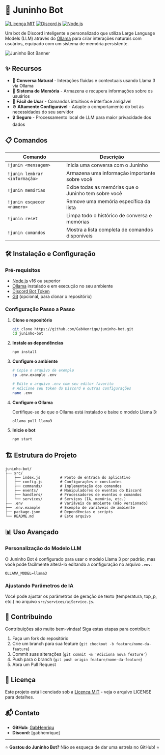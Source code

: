 # 🤖 Juninho Bot

[![Licença MIT](https://img.shields.io/badge/Licença-MIT-green.svg)](LICENSE)
[![Discord.js](https://img.shields.io/badge/discord.js-v14-blue.svg)](https://discord.js.org/)
[![Node.js](https://img.shields.io/badge/Node.js-16%2B-brightgreen)](https://nodejs.org/)

Um bot de Discord inteligente e personalizado que utiliza Large Language Models (LLM) através do [Ollama](https://ollama.ai/) para criar interações naturais com usuários, equipado com um sistema de memória persistente.

![Juninho Bot Banner](https://via.placeholder.com/800x200?text=Juninho+Bot)

## ✨ Recursos

- 💬 **Conversa Natural** - Interações fluidas e contextuais usando Llama 3 via Ollama
- 🧠 **Sistema de Memória** - Armazena e recupera informações sobre os usuários
- 🚀 **Fácil de Usar** - Comandos intuitivos e interface amigável
- ⚙️ **Altamente Configurável** - Adapte o comportamento do bot às necessidades do seu servidor
- 🔒 **Seguro** - Processamento local de LLM para maior privacidade dos dados

## 📋 Comandos

| Comando | Descrição |
|---------|-----------|
| `!junin <mensagem>` | Inicia uma conversa com o Juninho |
| `!junin lembrar <informação>` | Armazena uma informação importante sobre você |
| `!junin memórias` | Exibe todas as memórias que o Juninho tem sobre você |
| `!junin esquecer <número>` | Remove uma memória específica da lista |
| `!junin reset` | Limpa todo o histórico de conversa e memórias |
| `!junin comandos` | Mostra a lista completa de comandos disponíveis |

## 🛠️ Instalação e Configuração

### Pré-requisitos

- [Node.js](https://nodejs.org/) v16 ou superior
- [Ollama](https://ollama.ai/) instalado e em execução no seu ambiente
- [Discord Bot Token](https://discord.com/developers/applications)
- [Git](https://git-scm.com/) (opcional, para clonar o repositório)

### Configuração Passo a Passo

1. **Clone o repositório**
   ```bash
   git clone https://github.com/GabHenriqu/juninho-bot.git
   cd juninho-bot
   ```

2. **Instale as dependências**
   ```bash
   npm install
   ```

3. **Configure o ambiente**
   ```bash
   # Copie o arquivo de exemplo
   cp .env.example .env
   
   # Edite o arquivo .env com seu editor favorito
   # Adicione seu token do Discord e outras configurações
   nano .env
   ```

4. **Configure o Ollama**
   
   Certifique-se de que o Ollama está instalado e baixe o modelo Llama 3:
   ```bash
   ollama pull llama3
   ```

5. **Inicie o bot**
   ```bash
   npm start
   ```

## 🏗️ Estrutura do Projeto

```
juninho-bot/
├── src/
│   ├── index.js         # Ponto de entrada do aplicativo
│   ├── config.js        # Configurações e constantes
│   ├── commands/        # Implementação dos comandos
│   ├── events/          # Manipuladores de eventos do Discord
│   ├── handlers/        # Processadores de eventos e comandos
│   └── services/        # Serviços (IA, memória, etc.)
├── .env                 # Variáveis de ambiente (não versionado)
├── .env.example         # Exemplo de variáveis de ambiente
├── package.json         # Dependências e scripts
└── README.md            # Este arquivo
```

## 📊 Uso Avançado

### Personalização do Modelo LLM

O Juninho Bot é configurado para usar o modelo Llama 3 por padrão, mas você pode facilmente alterá-lo editando a configuração no arquivo `.env`:

```
OLLAMA_MODEL=llama3
```

### Ajustando Parâmetros de IA

Você pode ajustar os parâmetros de geração de texto (temperatura, top_p, etc.) no arquivo `src/services/aiService.js`.

## 🤝 Contribuindo

Contribuições são muito bem-vindas! Siga estas etapas para contribuir:

1. Faça um fork do repositório
2. Crie um branch para sua feature (`git checkout -b feature/nome-da-feature`)
3. Commit suas alterações (`git commit -m 'Adiciona nova feature'`)
4. Push para o branch (`git push origin feature/nome-da-feature`)
5. Abra um Pull Request

## 📜 Licença

Este projeto está licenciado sob a [Licença MIT](LICENSE) - veja o arquivo LICENSE para detalhes.

## 📬 Contato

- **GitHub:** [GabHenriqu](https://github.com/GabHenriqu)
- **Discord:** [gabhenrique]

---

⭐ **Gostou do Juninho Bot?** Não se esqueça de dar uma estrela no GitHub! ⭐
